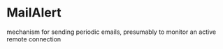 # MailAlert
mechanism for sending periodic emails, presumably to monitor an active remote connection
